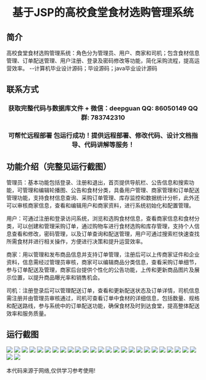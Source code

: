 <p><h1 align="center">基于JSP的高校食堂食材选购管理系统</h1></p>

## 简介
高校食堂食材选购管理系统：角色分为管理员、用户、商家和司机；包含食材信息管理、订单配送管理、用户注册、登录及密码修改等功能，简化采购流程，提高运营效率。    --计算机毕业设计源码；毕设源码；java毕业设计源码


## 联系方式
<p><h3 align="center">获取完整代码与数据库文件 + 微信：deepguan QQ: 86050149 QQ群: 783742310</h3></p>
<p><h3 align="center">可帮忙远程部署 包运行成功！提供远程部署、修改代码、设计文档指导、代码讲解等服务！</h3></p>

## 功能介绍（完整见运行截图）
管理员：基本功能包括登录、注册和退出，首页提供导航栏、公告信息和搜索功能，可管理和编辑轮播图、公告和食材分类，具备用户管理、商家管理和订单配送管理功能，支持食材信息查询、采购订单管理、库存监控和数据统计分析，此外还可以审核商家信息，查看和编辑用户和商家资料，进行系统初始化和配置管理。

用户：可通过注册和登录访问系统，浏览和选购食材信息，查看商家信息和食材分类，可以创建和管理采购订单，通过购物车进行食材选购和库存管理，支持个人信息查看和修改，密码管理，以及订单查询和配送管理，用户可通过搜索栏快速查找所需食材并进行相关操作，方便进行决策和提升运营效率。

商家：用以管理和发布商品信息并支持订单管理，注册后可以上传商家证件和企业资料，信息需经过管理员审核，商家可以编辑商品分类信息，查看采购订单细节，参与订单配送及管理，商家后台提供个性化的公告功能，上传和更新商品图片及展示位置，以提升商品曝光率和销售机会。

司机：注册登录后可以管理配送订单，查看和更新配送状态及订单详情，司机信息需注册并由管理员审核通过，司机可查看订单中食材的详细信息，包括数量、规格和配送路线，参与系统中的订单配送功能，确保食材及时到达食堂，提高整体配送效率和服务质量。


## 运行截图
![](https://bs-1329754181.cos.ap-shanghai.myqcloud.com/ssm/CampusCanteenIngredientPurchasingSystem/img/001.jpg)
![](https://bs-1329754181.cos.ap-shanghai.myqcloud.com/ssm/CampusCanteenIngredientPurchasingSystem/img/002.jpg)
![](https://bs-1329754181.cos.ap-shanghai.myqcloud.com/ssm/CampusCanteenIngredientPurchasingSystem/img/003.jpg)
![](https://bs-1329754181.cos.ap-shanghai.myqcloud.com/ssm/CampusCanteenIngredientPurchasingSystem/img/004.jpg)
![](https://bs-1329754181.cos.ap-shanghai.myqcloud.com/ssm/CampusCanteenIngredientPurchasingSystem/img/005.jpg)
![](https://bs-1329754181.cos.ap-shanghai.myqcloud.com/ssm/CampusCanteenIngredientPurchasingSystem/img/006.jpg)
![](https://bs-1329754181.cos.ap-shanghai.myqcloud.com/ssm/CampusCanteenIngredientPurchasingSystem/img/007.jpg)
![](https://bs-1329754181.cos.ap-shanghai.myqcloud.com/ssm/CampusCanteenIngredientPurchasingSystem/img/008.jpg)
![](https://bs-1329754181.cos.ap-shanghai.myqcloud.com/ssm/CampusCanteenIngredientPurchasingSystem/img/009.jpg)
![](https://bs-1329754181.cos.ap-shanghai.myqcloud.com/ssm/CampusCanteenIngredientPurchasingSystem/img/010.jpg)
![](https://bs-1329754181.cos.ap-shanghai.myqcloud.com/ssm/CampusCanteenIngredientPurchasingSystem/img/011.jpg)
![](https://bs-1329754181.cos.ap-shanghai.myqcloud.com/ssm/CampusCanteenIngredientPurchasingSystem/img/012.jpg)
![](https://bs-1329754181.cos.ap-shanghai.myqcloud.com/ssm/CampusCanteenIngredientPurchasingSystem/img/013.jpg)
![](https://bs-1329754181.cos.ap-shanghai.myqcloud.com/ssm/CampusCanteenIngredientPurchasingSystem/img/014.jpg)
![](https://bs-1329754181.cos.ap-shanghai.myqcloud.com/ssm/CampusCanteenIngredientPurchasingSystem/img/015.jpg)
![](https://bs-1329754181.cos.ap-shanghai.myqcloud.com/ssm/CampusCanteenIngredientPurchasingSystem/img/016.jpg)
![](https://bs-1329754181.cos.ap-shanghai.myqcloud.com/ssm/CampusCanteenIngredientPurchasingSystem/img/017.jpg)
![](https://bs-1329754181.cos.ap-shanghai.myqcloud.com/ssm/CampusCanteenIngredientPurchasingSystem/img/018.jpg)
![](https://bs-1329754181.cos.ap-shanghai.myqcloud.com/ssm/CampusCanteenIngredientPurchasingSystem/img/019.jpg)
![](https://bs-1329754181.cos.ap-shanghai.myqcloud.com/ssm/CampusCanteenIngredientPurchasingSystem/img/020.jpg)
![](https://bs-1329754181.cos.ap-shanghai.myqcloud.com/ssm/CampusCanteenIngredientPurchasingSystem/img/021.jpg)
![](https://bs-1329754181.cos.ap-shanghai.myqcloud.com/ssm/CampusCanteenIngredientPurchasingSystem/img/022.jpg)
![](https://bs-1329754181.cos.ap-shanghai.myqcloud.com/ssm/CampusCanteenIngredientPurchasingSystem/img/023.jpg)
![](https://bs-1329754181.cos.ap-shanghai.myqcloud.com/ssm/CampusCanteenIngredientPurchasingSystem/img/024.jpg)
![](https://bs-1329754181.cos.ap-shanghai.myqcloud.com/ssm/CampusCanteenIngredientPurchasingSystem/img/025.jpg)
![](https://bs-1329754181.cos.ap-shanghai.myqcloud.com/ssm/CampusCanteenIngredientPurchasingSystem/img/026.jpg)
![](https://bs-1329754181.cos.ap-shanghai.myqcloud.com/ssm/CampusCanteenIngredientPurchasingSystem/img/027.jpg)

<p>本代码来源于网络,仅供学习参考使用!</p>
